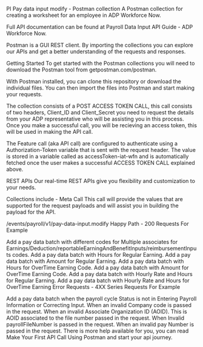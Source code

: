 
PI Pay data input modify - Postman collection
A Postman collection for creating a worksheet for an employee in ADP Workforce Now.

Full API documentation can be found at Payroll Data Input API Guide - ADP Workforce Now.

Postman is a GUI REST client. By importing the collections you can explore our APIs and get a better understanding of the requests and responses.

Getting Started
To get started with the Postman collections you will need to download the Postman tool from getpostman.com/postman.

With Postman installed, you can clone this repository or download the individual files. You can then import the files into Postman and start making your requests.

The collection consists of a POST ACCESS TOKEN CALL, this call consists of two headers, Client_ID and Client_Secret you need to request the details from your ADP representative who will be assisting you in this process. Once you make a successful call, you will be recieving an access token, this will be used in making the API call.

The Feature call (aka API call) are configured to authenticate using a Authorization-Token variable that is sent with the request header. The value is stored in a variable called as accessToken-iat-wfn and is automatically fetched once the user makes a successful ACCESS TOKEN CALL explained above.

REST APIs
Our real-time REST APIs give you flexibility and customization to your needs.

Collections include -
Meta Call
This call will provide the values that are supported for the request payloads and will assist you in building the payload for the API.

/events/payroll/v1/pay-data-input.modify
Happy Path - 200 Requests
For Example

Add a pay data batch with different codes for Multiple associates for Earnings/Deduction/reportableEarningAndBenefitInputs/reimbursementInputs codes.
Add a pay data batch with Hours for Regular Earning.
Add a pay data batch with Amount for Regular Earning.
Add a pay data batch with Hours for OverTime Earning Code.
Add a pay data batch with Amount for OverTime Earning Code.
Add a pay data batch with Hourly Rate and Hours for Regular Earning.
Add a pay data batch with Hourly Rate and Hours for OverTime Earning
Error Requests - 4XX Series Requests
For Example

Add a pay data batch when the payroll cycle Status is not in Entering Payroll Information or Correcting Input.
When an invalid Company code is passed in the request.
When an invalid Associate Organization ID (AOID). This is AOID associated to the file number passed in the request.
When Invalid payrollFileNumber is passed in the request.
When an invalid pay Number is passed in the request.
There is more help available for you, you can read Make Your First API Call Using Postman and start your api journey.
